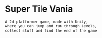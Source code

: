 # Super Tile Vania

```bash
A 2d platformer game, made with Unity, 
where you can jump and run through levels, 
collect stuff and find the end of the game 
```